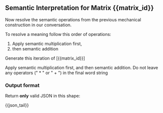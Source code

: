 ## Semantic Interpretation for Matrix {{matrix_id}}

Now resolve the semantic operations from the previous mechanical construction in our conversation.

To resolve a meaning follow this order of operations:

1. Apply semantic multiplication first, 
2. then semantic addition 

Generate this iteration of [{{matrix_id}}] 

Apply semantic multiplication first, and then semantic addition. Do not leave any operators (" * " or " + ") in the final word string 

### Output format
Return **only** valid JSON in this shape:

{{json_tail}}